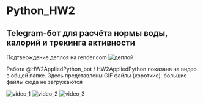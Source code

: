# Python_HW2
## Telegram-бот для расчёта нормы воды, калорий и трекинга активности
Подтверждение деплоя на render.com 
![деплой](https://github.com/user-attachments/assets/437726af-8b5a-4f85-80c0-dd24fa0c4fd1)

Работа @HW2AppliedPython_bot / HW2AppliedPython показана на видео в общей папке. 
Здесь представлены GIF файлы (короткие). большие файлы сюда не загружаются



![video_1](https://github.com/user-attachments/assets/cc1f5e84-e446-494c-9daa-315fd8e3046f)
![video_2](https://github.com/user-attachments/assets/83a2d0c5-0f2a-47a6-9a53-0f8cb77a20ec)
![video_3](https://github.com/user-attachments/assets/d8675ef4-a5cc-4fa9-b4af-5a8faa3826f4)
